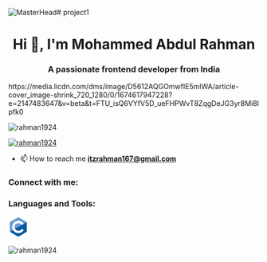 <img src="https://user-images.githubusercontent.com/74038190/213910845-af37a709-8995-40d6-be59-724526e3c3d7.gif" alt="MasterHead"
  /># project1<h1 align="center">Hi 👋, I'm Mohammed Abdul Rahman</h1>
<h3 align="center">A passionate frontend developer from India</h3>
https://media.licdn.com/dms/image/D5612AQGOmwfIE5mlWA/article-cover_image-shrink_720_1280/0/1674617947228?e=2147483647&v=beta&t=FTU_isQ6VYfV5D_ueFHPWvT8ZqgDeJG3yr8Mi8lpfk0
<p align="left"> <img src="https://komarev.com/ghpvc/?username=rahman1924&label=Profile%20views&color=0e75b6&style=flat" alt="rahman1924" /> </p>

<p align="left"> <a href="https://github.com/ryo-ma/github-profile-trophy"><img src="https://github-profile-trophy.vercel.app/?username=rahman1924" alt="rahman1924" /></a> </p>

- 📫 How to reach me **itzrahman167@gmail.com**

<h3 align="left">Connect with me:</h3>
<p align="left">
</p>

<h3 align="left">Languages and Tools:</h3>
<p align="left"> <a href="https://www.cprogramming.com/" target="_blank" rel="noreferrer"> <img src="https://raw.githubusercontent.com/devicons/devicon/master/icons/c/c-original.svg" alt="c" width="40" height="40"/> </a> </p>

<p><img align="center" src="https://github-readme-stats.vercel.app/api/top-langs?username=rahman1924&show_icons=true&locale=en&layout=compact" alt="rahman1924" /></p>
